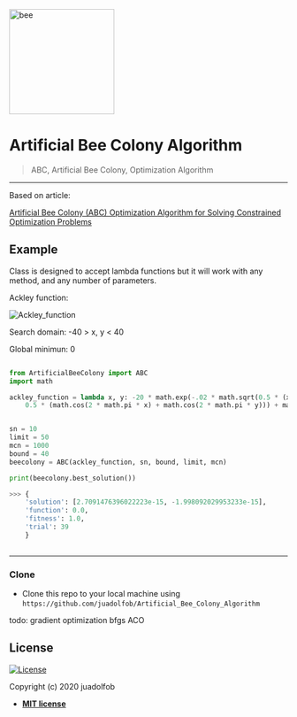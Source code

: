 <img src="https://pluspng.com/img-png/bee-free-png-cartoon-bee-png-800.png" width="190" height="190" title="bee">

# Artificial Bee Colony Algorithm

> 


> ABC, Artificial Bee Colony, Optimization Algorithm

---

Based on article:

<a href=
https://www.researchgate.net/publication/221498082_Artificial_Bee_Colony_ABC_Optimization_Algorithm_for_Solving_Constrained_Optimization_Problems>Artificial Bee Colony (ABC) Optimization Algorithm for Solving Constrained Optimization Problems</a>
## Example

Class is designed to accept lambda functions but it will work with any method, and any number of parameters.

Ackley function:

<img src="https://static.packt-cdn.com/products/9781789612011/graphics/5f433384-3526-40ee-a25b-a1746b0ad84b.png" title="Ackley_function">

Search domain: -40 > x, y < 40

Global minimun: 0

```python

from ArtificialBeeColony import ABC
import math

ackley_function = lambda x, y: -20 * math.exp(-.02 * math.sqrt(0.5 * (x ** 2 + y ** 2))) - math.exp(
    0.5 * (math.cos(2 * math.pi * x) + math.cos(2 * math.pi * y))) + math.e + 20


sn = 10
limit = 50
mcn = 1000
bound = 40
beecolony = ABC(ackley_function, sn, bound, limit, mcn)

print(beecolony.best_solution())

>>> {
    'solution': [2.7091476396022223e-15, -1.998092029953233e-15],
    'function': 0.0,
    'fitness': 1.0,
    'trial': 39
    }
    
```

---

### Clone

- Clone this repo to your local machine using `https://github.com/juadolfob/Artificial_Bee_Colony_Algorithm`


<!-- ## Features 
## Usage (Optional)
## Documentation (Optional)
## Tests (Optional)
-->
todo:
gradient optimization
bfgs
ACO

## License

[![License](http://img.shields.io/:license-mit-blue.svg?style=flat-square)](http://badges.mit-license.org)

Copyright (c) 2020 juadolfob

- **[MIT license](https://github.com/juadolfob/Artificial_Bee_Colony_Algorithm/blob/master/LICENSE)**
